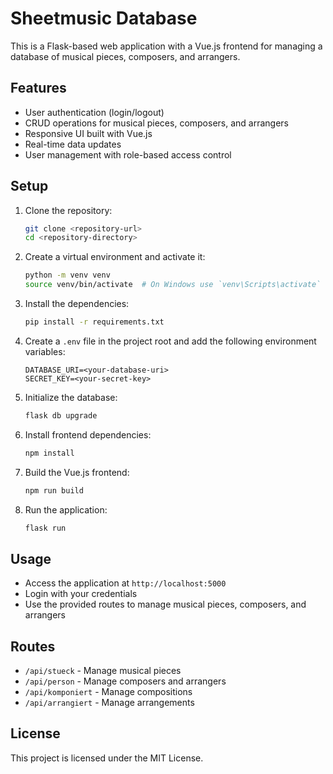 # Sheetmusic Database

This is a Flask-based web application with a Vue.js frontend for managing a database of musical pieces, composers, and arrangers.

## Features

- User authentication (login/logout)
- CRUD operations for musical pieces, composers, and arrangers
- Responsive UI built with Vue.js
- Real-time data updates
- User management with role-based access control

## Setup

1. Clone the repository:
    ```sh
    git clone <repository-url>
    cd <repository-directory>
    ```

2. Create a virtual environment and activate it:
    ```sh
    python -m venv venv
    source venv/bin/activate  # On Windows use `venv\Scripts\activate`
    ```

3. Install the dependencies:
    ```sh
    pip install -r requirements.txt
    ```

4. Create a `.env` file in the project root and add the following environment variables:
    ```
    DATABASE_URI=<your-database-uri>
    SECRET_KEY=<your-secret-key>
    ```

5. Initialize the database:
    ```sh
    flask db upgrade
    ```

6. Install frontend dependencies:
    ```sh
    npm install
    ```

7. Build the Vue.js frontend:
    ```sh
    npm run build
    ```

8. Run the application:
    ```sh
    flask run
    ```

## Usage

- Access the application at `http://localhost:5000`
- Login with your credentials
- Use the provided routes to manage musical pieces, composers, and arrangers

## Routes

- `/api/stueck` - Manage musical pieces
- `/api/person` - Manage composers and arrangers
- `/api/komponiert` - Manage compositions
- `/api/arrangiert` - Manage arrangements

## License

This project is licensed under the MIT License.
